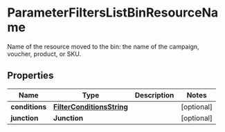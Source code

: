 

# ParameterFiltersListBinResourceName

Name of the resource moved to the bin: the name of the campaign, voucher, product, or SKU.

## Properties

| Name | Type | Description | Notes |
|------------ | ------------- | ------------- | -------------|
|**conditions** | [**FilterConditionsString**](FilterConditionsString.md) |  |  [optional] |
|**junction** | **Junction** |  |  [optional] |




